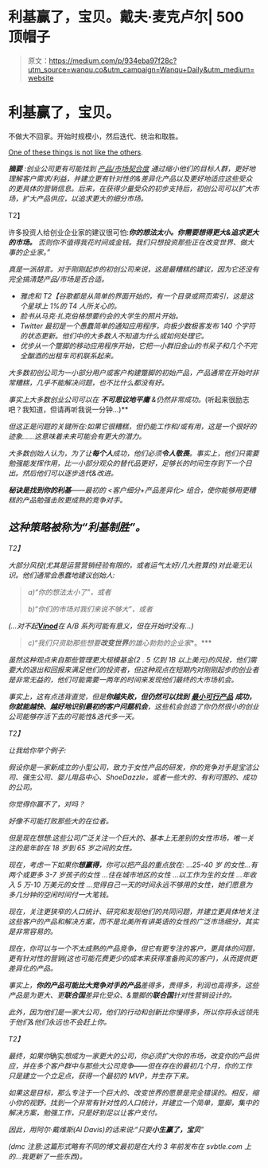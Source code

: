 # 利基赢了，宝贝。戴夫·麦克卢尔| 500 顶帽子

> 原文：<https://medium.com/p/934eba97f28c?utm_source=wanqu.co&utm_campaign=Wanqu+Daily&utm_medium=website>

# 利基赢了，宝贝。

不做大不回家。开始时规模小，然后迭代、统治和取胜。



[One of these things is not like the others](https://www.flickr.com/photos/93123479@N00/7075882731/).



***摘要*** *:创业公司更有可能找到* [*产品/市场契合度*](https://en.wikipedia.org/wiki/Product/market_fit) *通过缩小他们的目标人群，更好地理解客户需求/利益，并建立更有针对性的&差异化产品以及更好地适应这些受众的更具体的营销信息。后来，在获得少量受众的初步支持后，初创公司可以扩大市场，扩大产品供应，以追求更大的细分市场。*

T2】

许多投资人给创业企业家的建议很可怕:****你的想法太小。你需要想得更大&追求更大的市场。*** *否则你不值得我花时间或金钱。我们只想投资那些正在改变世界、做大事的企业家。”**

*真是一派胡言。对于刚刚起步的初创公司来说，这是最糟糕的建议，因为它还没有完全搞清楚产品/市场是否合适。*

*   *雅虎和 T2【谷歌都是从简单的界面开始的，有一个目录或网页索引，这是这个星球上 1%的 T4 人所关心的。*
*   *脸书从马克·扎克伯格想要约会的大学生的照片开始。*
*   *Twitter 最初是一个愚蠢简单的通知应用程序，向极少数极客发布 140 个字符的状态更新。他们中的大多数人不知道为什么或如何处理它。*
*   *优步从一个蹩脚的移动应用程序开始，它把一小群旧金山的书呆子和几个不完全酗酒的出租车司机联系起来。*

*大多数初创公司为一小部分用户或客户构建蹩脚的初始产品，产品通常在开始时非常糟糕，几乎不能解决问题，也不比什么都没有好。*

*事实上大多数创业公司可以在 ***不可思议地平庸*** &仍然非常成功。*(听起来很励志吧？我知道，但请再听我说一分钟…)**

*但这正是问题的关键所在:如果它很糟糕，但仍能工作和/或有用，这是一个很好的迹象……这意味着未来可能会有更大的潜力。*

*大多数创始人认为，为了让**每个人**成功，他们必须**令人敬畏**。事实上，他们只需要勉强能发挥作用，比一小部分观众的替代品更好，足够长的时间生存到下一个日出。然后他们可以逐步迭代&改进。*

***秘诀是找到你的利基**——最初的 *<客户细分+产品差异化>* 组合，使你能够用更糟糕的产品勉强击败更成熟的竞争对手。*

## *这种策略被称为“利基制胜”。*

*T2】*

*大部分风投(尤其是运营营销经验有限的，或者运气太好/几大胜算的)对此毫无认识。他们通常会愚蠢地建议创始人:*

> *a)“你的想法太小了”，或者*
> 
> *b)“你们的市场对我们来说不够大”，或者*

**(…对不起*[***Vinod***](http://bits.blogs.nytimes.com/2012/07/13/khosla-the-silicon-valley-vision/)*在 A/B 系列可能有意义，但在开始时没有…)**

> *c)“我们只资助那些想要**改变世界**的雄心勃勃的企业家**。***

*虽然这种观点来自那些管理更大规模基金(2 . 5 亿到 1B 以上美元)的风投，他们需要大的退出和回报来满足他们的投资者，但这种观点在短期内对刚刚起步的创业者是非常无益的，他们可能需要一两年的时间来发现他们最终的大市场机会。*

*事实上，这有点违背直觉，但是**你越失败，但仍然可以找到** [**最小可行产品**](https://en.wikipedia.org/wiki/Minimum_viable_product) **成功，你就能越快、越好地识别最初的客户问题机会**，这些机会创造了你仍然很小的创业公司能够存活下去的可能性&迭代多一天。*

*T2】*

*让我给你举个例子:*

*假设你是一家新成立的小型公司，致力于女性产品的研发，你的竞争对手是宝洁公司、强生公司、婴儿用品中心、ShoeDazzle，或者一些大的、有利可图的、成功的公司。*

*你觉得你赢不了，对吗？*

*好像不可能打败那些大的在位者。*

*但是现在想想:这些公司广泛关注一个巨大的、基本上无差别的女性市场，唯一关注的是年龄在 18 岁到 65 岁之间的女性。*

*现在，考虑一下如果你**想赢得**，你可以把产品的重点放在:
…25-40 岁
的女性…有两个或更多 3-7 岁孩子的女性
…住在城市地区的女性
…以工作为生的女性
…年收入 5 万-10 万美元的女性
…觉得自己一天的时间永远不够用的女性，她们愿意为多几分钟的空闲时间付一大笔钱。*

*现在，关注更狭窄的人口统计、研究和发现他们的共同问题，并建立更具体地关注这些客户的产品和解决方案，而不是北美所有讲英语的女性的广泛市场细分，其实是非常容易的。*

*现在，你可以与一个不太成熟的产品竞争，但它有更专注的客户，更具体的问题，更有针对性的营销(这也可能花费更少的成本来获得准备购买的客户)，从而提供更差异化的产品。*

*事实上，**你的产品可能比大竞争对手的产品**差得多，贵得多，利润也高得多，这些产品是为更大、更**联合国**差异化受众、&蹩脚的**联合国**针对性营销设计的。*

*此外，因为他们是一家大公司，他们的行动和创新比你慢得多，所以你将永远领先于他们&他们永远也不会赶上你。*

*T2】*

*最终，如果你*确实*想成为一家更大的公司，你必须扩大你的市场，改变你的产品供应，并在多个客户群中与那些大公司竞争——但在存在的最初几个月，你的工作只是建立一个立足点，获得一个最初的 MVP，并生存下来。*

*如果这是目标，那么专注于一个巨大的、改变世界的愿景是完全错误的。相反，缩小你的视野，找到一个非常有针对性的人口统计，并建立一个简单，蹩脚，集中的解决方案，勉强工作，只是好到足以让客户支付。*

*因此，用阿尔·戴维斯(Al Davis)的话来说:“只要**小生赢了，宝贝**”*

*(dmc 注意:这篇形式略有不同的博文最初是在大约 3 年前发布在 svbtle.com 上的…我更新了一些东西)。*